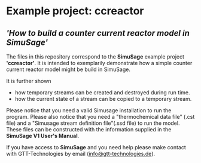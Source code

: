 # Example project: ccreactor 
## _'How to build a counter current reactor model in SimuSage'_

The files in this repository correspond to the __SimuSage__ example project __\'ccreactor\'__. It is intended to exemplarily demonstrate how a simple counter current reactor model might be build in SimuSage.

It is further shown
- how temporary streams can be created and destroyed during run time.
- how the current state of a stream can be copied to a temporary stream. 

Please notice that you need a valid Simusage installation to run the program. Please also notice that you need a "thermochemical data file" (.cst file) and a "Simusage stream definition file"(.ssd file) to run the model. These files can be constructed with the information supplied in the __SimuSage V1 User\'s Manual__.

If you have access to __SimuSage__ and you need help please make contact with GTT-Technologies by email (info@gtt-technologies.de).
